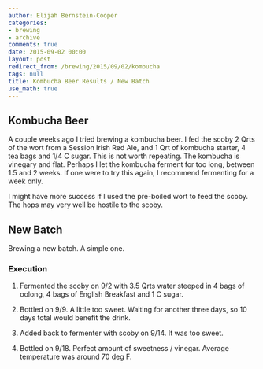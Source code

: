 ```yaml
---
author: Elijah Bernstein-Cooper
categories:
- brewing
- archive
comments: true
date: 2015-09-02 00:00
layout: post
redirect_from: /brewing/2015/09/02/kombucha
tags: null
title: Kombucha Beer Results / New Batch
use_math: true
---
```


## Kombucha Beer

A couple weeks ago I tried brewing a kombucha beer. I fed the scoby 2 Qrts of
the wort from a Session Irish Red Ale, and 1 Qrt of kombucha starter, 4 tea
bags and 1/4 C sugar. This is not worth repeating. The kombucha is vinegary and
flat. Perhaps I let the kombucha ferment for too long, between 1.5 and 2
weeks.  If one were to try this again, I recommend fermenting for a week only.

I might have more success if I used the pre-boiled wort to feed the scoby. The
hops may very well be hostile to the scoby.

## New Batch

Brewing a new batch. A simple one.

### Execution

1. Fermented the scoby on 9/2 with 3.5 Qrts water steeped in 4 bags of
   oolong, 4 bags of English Breakfast and 1 C sugar. 

2. Bottled on 9/9. A little too sweet. Waiting for another three days, so 10
   days total would benefit the drink.

2. Added back to fermenter with scoby on 9/14. It was too sweet.

3. Bottled on 9/18. Perfect amount of sweetness / vinegar. Average temperature
   was around 70 deg F.